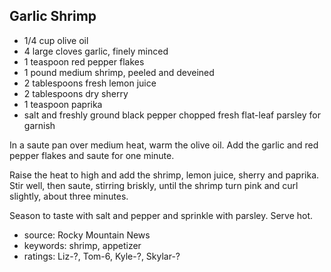Garlic Shrimp
-------------

- 1/4 cup olive oil
- 4 large cloves garlic, finely minced
- 1 teaspoon red pepper flakes
- 1 pound medium shrimp, peeled and deveined
- 2 tablespoons fresh lemon juice
- 2 tablespoons dry sherry
- 1 teaspoon paprika
- salt and freshly ground black pepper
chopped fresh flat-leaf parsley for garnish

In a saute pan over medium heat, warm the olive oil.  Add the garlic
and red pepper flakes and saute for one minute.

Raise the heat to high and add the shrimp, lemon juice, sherry and
paprika.  Stir well, then saute, stirring briskly, until the shrimp
turn pink and curl slightly, about three minutes.

Season to taste with salt and pepper and sprinkle with parsley.  Serve
hot.

- source: Rocky Mountain News
- keywords: shrimp, appetizer
- ratings: Liz-?, Tom-6, Kyle-?, Skylar-?
